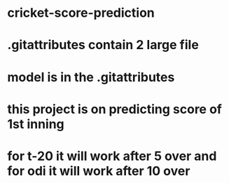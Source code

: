 # cricket-score-prediction
# .gitattributes contain 2 large file 
# model is in the .gitattributes
# this project is on predicting score of 1st inning 
# for t-20 it will work after 5 over and for odi it will work after 10 over
